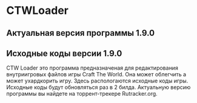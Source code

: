 # CTWLoader

## Актуальная версия программы 1.9.0
## Исходные коды версии 1.9.0

CTW Loader это программа предназначеная для редактирования внутриигровых файлов игры Craft The World. Она может облегчить а может ухардкорить игру. Здесь распологаются исходные коды игры. Исходные коды будут обновляться раз в 2 билда. Актуальную версию программы вы найдете на торрент-трекере Rutracker.org.
